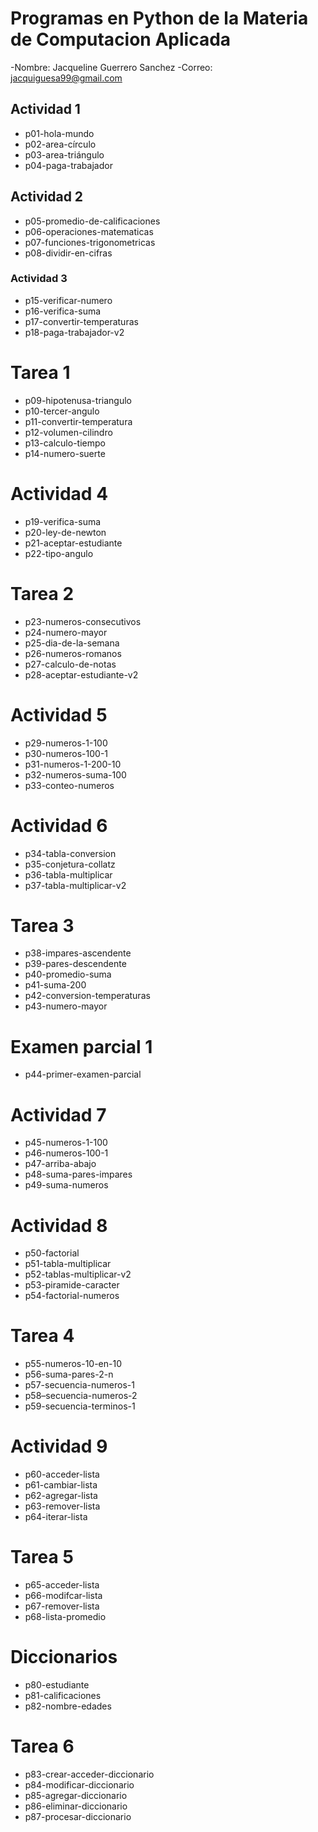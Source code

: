 # Programas en Python de la Materia de Computacion Aplicada
-Nombre: Jacqueline Guerrero Sanchez 
-Correo: jacquiguesa99@gmail.com


## Actividad 1

- p01-hola-mundo
- p02-area-círculo 
- p03-area-triángulo
- p04-paga-trabajador

## Actividad 2

- p05-promedio-de-calificaciones
- p06-operaciones-matematicas
- p07-funciones-trigonometricas
- p08-dividir-en-cifras

### Actividad 3

- p15-verificar-numero
- p16-verifica-suma
- p17-convertir-temperaturas
- p18-paga-trabajador-v2

# Tarea 1
- p09-hipotenusa-triangulo
- p10-tercer-angulo
- p11-convertir-temperatura
- p12-volumen-cilindro
- p13-calculo-tiempo
- p14-numero-suerte

# Actividad 4
- p19-verifica-suma
- p20-ley-de-newton
- p21-aceptar-estudiante
- p22-tipo-angulo

# Tarea 2
- p23-numeros-consecutivos
- p24-numero-mayor
- p25-dia-de-la-semana
- p26-numeros-romanos
- p27-calculo-de-notas
- p28-aceptar-estudiante-v2

# Actividad 5
- p29-numeros-1-100
- p30-numeros-100-1
- p31-numeros-1-200-10 
- p32-numeros-suma-100 
- p33-conteo-numeros

# Actividad 6
- p34-tabla-conversion
- p35-conjetura-collatz
- p36-tabla-multiplicar
- p37-tabla-multiplicar-v2

# Tarea 3
- p38-impares-ascendente
- p39-pares-descendente
- p40-promedio-suma
- p41-suma-200
- p42-conversion-temperaturas
- p43-numero-mayor

# Examen parcial 1
- p44-primer-examen-parcial

# Actividad 7
- p45-numeros-1-100  
- p46-numeros-100-1  
- p47-arriba-abajo
- p48-suma-pares-impares
- p49-suma-numeros

# Actividad 8
- p50-factorial
- p51-tabla-multiplicar
- p52-tablas-multiplicar-v2
- p53-piramide-caracter
- p54-factorial-numeros

# Tarea 4 
- p55-numeros-10-en-10
- p56-suma-pares-2-n
- p57-secuencia-numeros-1
- p58–secuencia-numeros-2
- p59-secuencia-terminos-1

# Actividad 9
- p60-acceder-lista
- p61-cambiar-lista
- p62-agregar-lista
- p63-remover-lista
- p64-iterar-lista

# Tarea 5
- p65-acceder-lista
- p66-modifcar-lista
- p67-remover-lista
- p68-lista-promedio

# Diccionarios 
- p80-estudiante
- p81-calificaciones
- p82-nombre-edades

# Tarea 6
- p83-crear-acceder-diccionario
- p84-modificar-diccionario
- p85-agregar-diccionario
- p86-eliminar-diccionario
- p87-procesar-diccionario